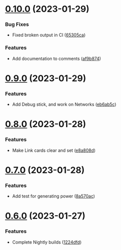 # [0.10.0](https://github.com/KatCodesMods/mffs/compare/v0.9.0...v0.10.0) (2023-01-29)


### Bug Fixes

* Fixed broken output in CI ([65305ca](https://github.com/KatCodesMods/mffs/commit/65305caf8a59e55232964c18564fbfc0a4f88efb))


### Features

* Add documentation to comments ([af9b874](https://github.com/KatCodesMods/mffs/commit/af9b874aa7ed3eb8b3d5d6f058e28c720519bec4))



# [0.9.0](https://github.com/KatCodesMods/mffs/compare/v0.8.0...v0.9.0) (2023-01-29)


### Features

* Add Debug stick, and work on Networks ([eb6ab5c](https://github.com/KatCodesMods/mffs/commit/eb6ab5c381e930f8a3ea1d4d54d1c152b4986add))



# [0.8.0](https://github.com/KatCodesMods/mffs/compare/v0.7.0...v0.8.0) (2023-01-28)


### Features

* Make Link cards clear and set ([e8a808d](https://github.com/KatCodesMods/mffs/commit/e8a808daba67dacdd43fd09f3af651471b6e3084))



# [0.7.0](https://github.com/KatCodesMods/mffs/compare/v0.6.0...v0.7.0) (2023-01-28)


### Features

* Add test for generating power ([8a570ac](https://github.com/KatCodesMods/mffs/commit/8a570ac568557c2a6af5eedad85b68269d70e433))



# [0.6.0](https://github.com/KatCodesMods/mffs/compare/v0.5.0...v0.6.0) (2023-01-27)


### Features

* Complete Nightly builds ([1224dfd](https://github.com/KatCodesMods/mffs/commit/1224dfd6919f082d3d3f13beb8bb897796b4d873))



